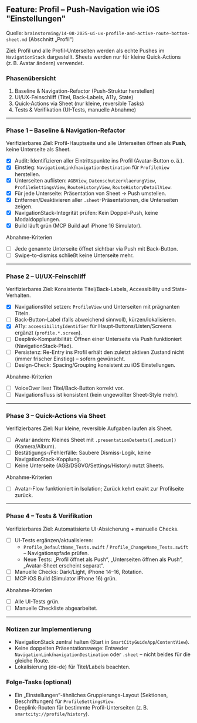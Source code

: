 ## Feature: Profil – Push-Navigation wie iOS "Einstellungen"

Quelle: `brainstorming/14-08-2025-ui-ux-profile-and-active-route-bottom-sheet.md` (Abschnitt „Profil“)

Ziel: Profil und alle Profil-Unterseiten werden als echte Pushes im `NavigationStack` dargestellt. Sheets werden nur für kleine Quick-Actions (z. B. Avatar ändern) verwendet.

### Phasenübersicht
1. Baseline & Navigation-Refactor (Push-Struktur herstellen)
2. UI/UX-Feinschliff (Titel, Back-Labels, A11y, State)
3. Quick-Actions via Sheet (nur kleine, reversible Tasks)
4. Tests & Verifikation (UI-Tests, manuelle Abnahme)

---

### Phase 1 – Baseline & Navigation-Refactor
Verifizierbares Ziel: Profil-Hauptseite und alle Unterseiten öffnen als **Push**, keine Unterseite als Sheet.

- [x] Audit: Identifizieren aller Eintrittspunkte ins Profil (Avatar-Button o. ä.).
- [x] Einstieg: `NavigationLink`/`navigationDestination` für `ProfileView` herstellen.
- [x] Unterseiten auflisten: `AGBView`, `DatenschutzerklaerungView`, `ProfileSettingsView`, `RouteHistoryView`, `RouteHistoryDetailView`.
- [x] Für jede Unterseite: Präsentation von Sheet → Push umstellen.
- [x] Entfernen/Deaktivieren aller `.sheet`-Präsentationen, die Unterseiten zeigen.
- [x] NavigationStack-Integrität prüfen: Kein Doppel-Push, keine Modaldopplungen.
- [x] Build läuft grün (MCP Build auf iPhone 16 Simulator).

Abnahme-Kriterien
- [ ] Jede genannte Unterseite öffnet sichtbar via Push mit Back-Button.
- [ ] Swipe-to-dismiss schließt keine Unterseite mehr.

---

### Phase 2 – UI/UX-Feinschliff
Verifizierbares Ziel: Konsistente Titel/Back-Labels, Accessibility und State-Verhalten.

- [x] Navigationstitel setzen: `ProfileView` und Unterseiten mit prägnanten Titeln.
- [ ] Back-Button-Label (falls abweichend sinnvoll), kürzen/lokalisieren.
- [x] A11y: `accessibilityIdentifier` für Haupt-Buttons/Listen/Screens ergänzt (`profile.*.screen`).
- [ ] Deeplink-Kompatibilität: Öffnen einer Unterseite via Push funktioniert (NavigationStack-Pfad).
- [ ] Persistenz: Re-Entry ins Profil erhält den zuletzt aktiven Zustand nicht (immer frischer Einstieg) – sofern gewünscht.
- [ ] Design-Check: Spacing/Grouping konsistent zu iOS Einstellungen.

Abnahme-Kriterien
- [ ] VoiceOver liest Titel/Back-Button korrekt vor.
- [ ] Navigationsfluss ist konsistent (kein ungewollter Sheet-Style mehr).

---

### Phase 3 – Quick-Actions via Sheet
Verifizierbares Ziel: Nur kleine, reversible Aufgaben laufen als Sheet.

- [ ] Avatar ändern: Kleines Sheet mit `.presentationDetents([.medium])` (Kamera/Album).
- [ ] Bestätigungs-/Fehlerfälle: Saubere Dismiss-Logik, keine NavigationStack-Kopplung.
- [ ] Keine Unterseite (AGB/DSGVO/Settings/History) nutzt Sheets.

Abnahme-Kriterien
- [ ] Avatar-Flow funktioniert in Isolation; Zurück kehrt exakt zur Profilseite zurück.

---

### Phase 4 – Tests & Verifikation
Verifizierbares Ziel: Automatisierte UI-Absicherung + manuelle Checks.

- [ ] UI-Tests ergänzen/aktualisieren:
  - `Profile_DefaultName_Tests.swift` / `Profile_ChangeName_Tests.swift` – Navigationspfade prüfen.
  - Neue Tests: „Profil öffnet als Push“, „Unterseiten öffnen als Push“, „Avatar-Sheet erscheint separat“.
- [ ] Manuelle Checks: Dark/Light, iPhone 14–16, Rotation.
- [ ] MCP iOS Build (Simulator iPhone 16) grün.

Abnahme-Kriterien
- [ ] Alle UI-Tests grün.
- [ ] Manuelle Checkliste abgearbeitet.

---

### Notizen zur Implementierung
- NavigationStack zentral halten (Start in `SmartCityGuideApp`/`ContentView`).
- Keine doppelten Präsentationswege: Entweder `NavigationLink`/`navigationDestination` oder `.sheet` – nicht beides für die gleiche Route.
- Lokalisierung (de-de) für Titel/Labels beachten.

### Folge-Tasks (optional)
- Ein „Einstellungen“-ähnliches Gruppierungs-Layout (Sektionen, Beschriftungen) für `ProfileSettingsView`.
- Deeplink-Routen für bestimmte Profil-Unterseiten (z. B. `smartcity://profile/history`).


